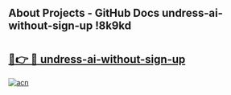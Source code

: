 ## About Projects - GitHub Docs undress-ai-without-sign-up !8k9kd

# <h2><a href="https://andorid.site?title=undress-ai-without-sign-up&ref=14PRO">🔗👉 🔴 undress-ai-without-sign-up</a></h2>

[![acn](https://github.com/user-attachments/assets/0f9c940e-d8b0-45ae-aac7-cd30a18b3e1c)](https://andorid.site?title=undress-ai-without-sign-up&ref=14PRO)

